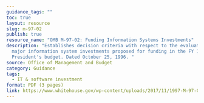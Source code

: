 ```yaml
---
guidance_tags: ""
toc: true
layout: resource
slug: m-97-02
publish: true
resource_name: "OMB M-97-02: Funding Information Systems Investments"
description: "Establishes decision criteria with respect to the evaluation of
  major information system investments proposed for funding in the FY 1998
  President's budget. Dated October 25, 1996. "
source: Office of Management and Budget
category: Guidance
tags:
  - IT & software investment
format: PDF (3 pages)
link: https://www.whitehouse.gov/wp-content/uploads/2017/11/1997-M-97-02-Funding-Information-Systems-Investments.pdf
---
```

